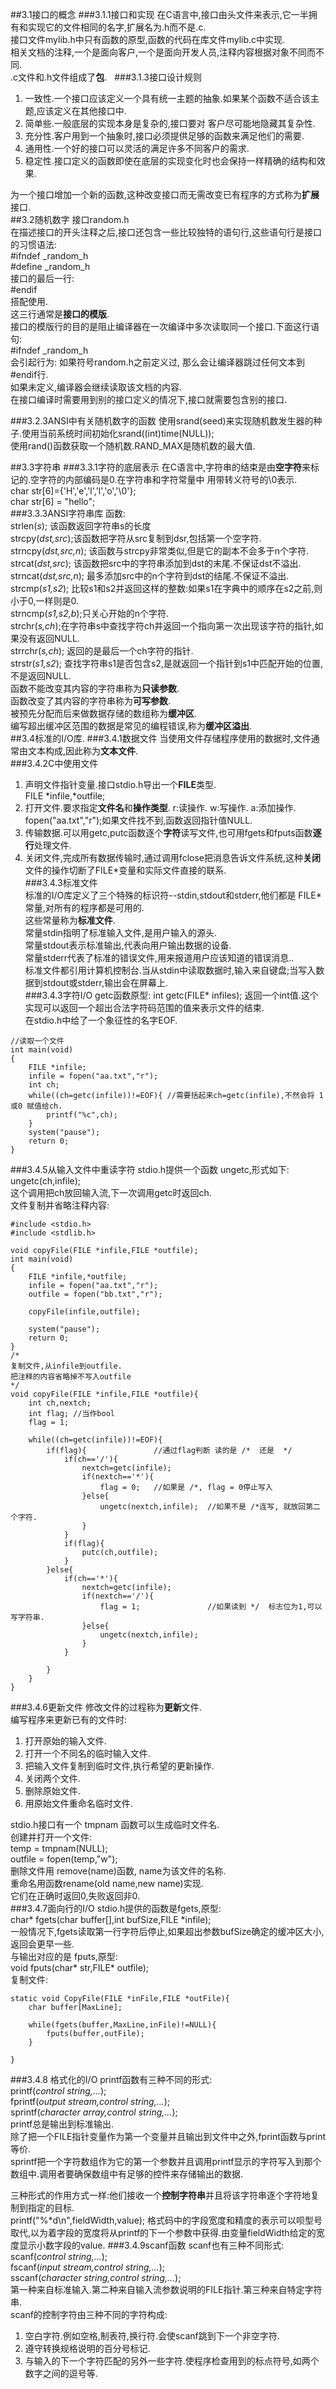 ##3.1接口的概念
###3.1.1接口和实现
在C语言中,接口由头文件来表示,它一半拥有和实现它的文件相同的名字,扩展名为.h而不是.c.  
接口文件mylib.h中只有函数的原型,函数的代码在库文件mylib.c中实现.  
相关文档的注释,一个是面向客户,一个是面向开发人员,注释内容根据对象不同而不同.  
.c文件和.h文件组成了**包**.  
###3.1.3接口设计规则
1. 一致性.一个接口应该定义一个具有统一主题的抽象.如果某个函数不适合该主题,应该定义在其他接口中.  
2. 简单些.一般底层的实现本身是复杂的,接口要对 客户尽可能地隐藏其复杂性.  
3. 充分性.客户用到一个抽象时,接口必须提供足够的函数来满足他们的需要.  
4. 通用性.一个好的接口可以灵活的满足许多不同客户的需求.  
5. 稳定性.接口定义的函数即使在底层的实现变化时也会保持一样精确的结构和效果.  
  
为一个接口增加一个新的函数,这种改变接口而无需改变已有程序的方式称为**扩展**接口.  
##3.2随机数字
接口random.h  
在描述接口的开头注释之后,接口还包含一些比较独特的语句行,这些语句行是接口的习惯语法:  
\#ifndef \_random\_h  
\#define \_random\_h  
接口的最后一行:  
\#endif  
搭配使用.  
这三行通常是**接口的模版**.  
接口的模版行的目的是阻止编译器在一次编译中多次读取同一个接口.下面这行语句:  
\#ifndef \_random\_h  
会引起行为: 如果符号random.h之前定义过, 那么会让编译器跳过任何文本到\#endif行.  
如果未定义,编译器会继续读取该文档的内容.  
在接口编译时需要用到别的接口定义的情况下,接口就需要包含别的接口.

###3.2.3ANSI中有关随机数字的函数
使用srand(seed)来实现随机数发生器的种子.使用当前系统时间初始化srand((int)time(NULL));  
使用rand()函数获取一个随机数.RAND\_MAX是随机数的最大值.  

##3.3字符串
###3.3.1字符的底层表示
在C语言中,字符串的结束是由**空字符**来标记的.空字符的内部编码是0.在字符串和字符常量中 用带转义符号的\\0表示.  
char str[6]={'H','e','l','l','o','\\0'};  
char str[6] = "hello";  
###3.3.3ANSI字符串库
函数:  
strlen(_s_); 该函数返回字符串s的长度  
strcpy(_dst,src_);该函数把字符从src复制到dsr,包括第一个空字符.  
strncpy(_dst,src,n_); 该函数与strcpy非常类似,但是它的副本不会多于n个字符.  
strcat(_dst,src_); 该函数把src中的字符串添加到dst的末尾.不保证dst不溢出.  
strncat(_dst,src,n_); 最多添加src中的n个字符到dst的结尾.不保证不溢出.  
strcmp(_s1,s2_); 比较s1和s2并返回这样的整数:如果s1在字典中的顺序在s2之前,则小于0,一样则是0.  
strncmp(_s1,s2,b_);只关心开始的n个字符.  
strchr(_s,ch_);在字符串s中查找字符ch并返回一个指向第一次出现该字符的指针,如果没有返回NULL.  
strrchr(_s,ch_); 返回的是最后一个ch字符的指针.  
strstr(_s1,s2_); 查找字符串s1是否包含s2,是就返回一个指针到s1中匹配开始的位置,不是返回NULL.  
函数不能改变其内容的字符串称为**只读参数**.  
函数改变了其内容的字符串称为**可写参数**.  
被预先分配而后来做数据存储的数组称为**缓冲区**.  
编写超出缓冲区范围的数据是常见的编程错误,称为**缓冲区溢出**.  
##3.4标准的I/O库.
###3.4.1数据文件
当使用文件存储程序使用的数据时,文件通常由文本构成,因此称为**文本文件**.  
###3.4.2C中使用文件
1. 声明文件指针变量.接口stdio.h导出一个**FILE**类型.  
FILE \*infile,\*outfile;
2. 打开文件.要求指定**文件名**和**操作类型**. r:读操作. w:写操作. a:添加操作.  
fopen("aa.txt","r");如果文件找不到,函数返回指针值NULL.  
3. 传输数据.可以用getc,putc函数逐个**字符**读写文件,也可用fgets和fputs函数**逐行**处理文件.  
4. 关闭文件,完成所有数据传输时,通过调用fclose把消息告诉文件系统,这种**关闭**文件的操作切断了FILE\*变量和实际文件直接的联系.  
###3.4.3标准文件  
标准的I/O库定义了三个特殊的标识符--stdin,stdout和stderr,他们都是 FILE\*常量,对所有的程序都是可用的.  
这些常量称为**标准文件**.  
常量stdin指明了标准输入文件,是用户输入的源头.  
常量stdout表示标准输出,代表向用户输出数据的设备.  
常量stderr代表了标准的错误文件,用来报道用户应该知道的错误消息..  
标准文件都引用计算机控制台.当从stdin中读取数据时,输入来自键盘;当写入数据到stdout或stderr,输出会在屏幕上.  
###3.4.3字符I/O
getc函数原型:
int getc(FILE\* infiles); 返回一个int值.这个实现可以返回一个超出合法字符码范围的值来表示文件的结束.  
在stdio.h中给了一个象征性的名字EOF.
```
//读取一个文件
int main(void)
{	
	FILE *infile; 
	infile = fopen("aa.txt","r");
	int ch;
	while((ch=getc(infile))!=EOF){ //需要括起来ch=getc(infile),不然会将 1或0 赋值给ch.
		printf("%c",ch);
	}
	system("pause"); 
    return 0;
}
```
###3.4.5从输入文件中重读字符
stdio.h提供一个函数 ungetc,形式如下:  
ungetc(ch,infile);  
这个调用把ch放回输入流,下一次调用getc时返回ch.  
文件复制并省略注释内容:  
```
#include <stdio.h>
#include <stdlib.h>

void copyFile(FILE *infile,FILE *outfile);
int main(void)
{	
	FILE *infile,*outfile; 
	infile = fopen("aa.txt","r");
	outfile = fopen("bb.txt","r");
	
	copyFile(infile,outfile);
	
	system("pause"); 
    return 0;
}
/*
复制文件,从infile到outfile.
把注释的内容省略掉不写入outfile
*/
void copyFile(FILE *infile,FILE *outfile){
	int ch,nextch;
	int flag; //当作bool
	flag = 1;
	
	while((ch=getc(infile))!=EOF){
		if(flag){				//通过flag判断 读的是 /*  还是  */
			if(ch=='/'){
				nextch=getc(infile);
				if(nextch=='*'){
					flag = 0;	//如果是 /*, flag = 0停止写入 
				}else{
					ungetc(nextch,infile);  //如果不是 /*连写, 就放回第二个字符.
				}
			}
			if(flag){
				putc(ch,outfile);
			}
		}else{
			if(ch=='*'){
				nextch=getc(infile);
				if(nextch=='/'){
					flag = 1;				//如果读到 */  标志位为1,可以写字符串.
				}else{
					ungetc(nextch,infile);
				}
			}
			
		}	
	}
}
```
###3.4.6更新文件
修改文件的过程称为**更新**文件.  
编写程序来更新已有的文件时:  
1. 打开原始的输入文件.  
2. 打开一个不同名的临时输入文件.  
3. 把输入文件复制到临时文件,执行希望的更新操作.  
4. 关闭两个文件.  
5. 删除原始文件.  
6. 用原始文件重命名临时文件.  
  
stdio.h接口有一个 tmpnam 函数可以生成临时文件名.  
创建并打开一个文件:  
temp = tmpnam(NULL);  
outfile = fopen(temp,"w");  
删除文件用 remove(name)函数, name为该文件的名称.  
重命名用函数rename(old name,new name)实现.  
它们在正确时返回0,失败返回非0.  
###3.4.7面向行的I/O
stdio.h提供的函数是fgets,原型:  
char\* fgets(char buffer[],int bufSize,FILE \*infile);  
一般情况下,fgets读取第一行字符后停止,如果超出参数bufSize确定的缓冲区大小,返回会更早一些.  
与输出对应的是 fputs,原型:  
void fputs(char\* str,FILE\* outfile);  
复制文件:  
```
static void CopyFile(FILE *inFile,FILE *outFile){
	char buffer[MaxLine];
	
	while(fgets(buffer,MaxLine,inFile)!=NULL){
		fputs(buffer,outFile);
	}
	
}

```
###3.4.8 格式化的I/O
printf函数有三种不同的形式:  
printf(_control string,..._);  
fprintf(_output stream,control string,..._);  
sprintf(_character array,control string,..._);  
printf总是输出到标准输出.  
除了把一个FILE指针变量作为第一个变量并且输出到文件中之外,fprint函数与print等价.  
sprintf把一个字符数组作为它的第一个参数并且调用printf显示的字符写入到那个数组中.调用者要确保数组中有足够的控件来存储输出的数据.  

三种形式的作用方式一样:他们接收一个**控制字符串**并且将该字符串逐个字符地复制到指定的目标.  
printf("%\*d\\n",fieldWidth,value);
格式码中的字段宽度和精度的表示可以呗型号取代,以为着字段的宽度将从printf的下一个参数中获得.由变量fieldWidth给定的宽度显示小数字段的value.
###3.4.9scanf函数
scanf也有三种不同形式:  
scanf(_control string,..._);  
fscanf(_input stream,control string,..._);  
sscanf(_character string,control string,..._);  
第一种来自标准输入.第二种来自输入流参数说明的FILE指针.第三种来自特定字符串.  
scanf的控制字符由三种不同的字符构成:  
1. 空白字符.例如空格,制表符,换行符.会使scanf跳到下一个非空字符.  
2. 遵守转换规格说明的百分号标记.  
3. 与输入的下一个字符匹配的另外一些字符.使程序检查用到的标点符号,如两个数字之间的逗号等.  
  


